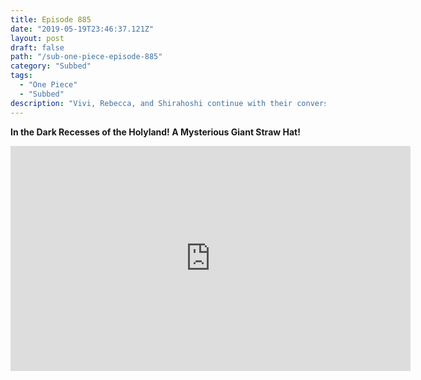 ```yaml
---
title: Episode 885
date: "2019-05-19T23:46:37.121Z"
layout: post
draft: false
path: "/sub-one-piece-episode-885"
category: "Subbed"
tags:
  - "One Piece"
  - "Subbed"
description: "Vivi, Rebecca, and Shirahoshi continue with their conversation about Luffy. Sai gets reacquainted with Rebecca and Leo. Vivi has an unpleasant encounter with Wapol before having a pleasant reunion with Dalton and Kureha. Meanwhile, a mysterious figure enters a chamber containing a large straw hat."
---
```

**In the Dark Recesses of the Holyland! A Mysterious Giant Straw Hat!**

<iframe width="640" height="360" src="https://www.rapidvideo.com/e/G3T4W3KAOW" frameborder="0" marginwidth=0 marginheight=0 scrolling=no allowfullscreen></iframe>

